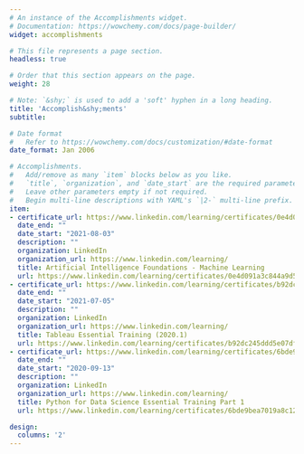 ```yaml
---
# An instance of the Accomplishments widget.
# Documentation: https://wowchemy.com/docs/page-builder/
widget: accomplishments

# This file represents a page section.
headless: true

# Order that this section appears on the page.
weight: 28

# Note: `&shy;` is used to add a 'soft' hyphen in a long heading.
title: 'Accomplish&shy;ments'
subtitle:

# Date format
#   Refer to https://wowchemy.com/docs/customization/#date-format
date_format: Jan 2006

# Accomplishments.
#   Add/remove as many `item` blocks below as you like.
#   `title`, `organization`, and `date_start` are the required parameters.
#   Leave other parameters empty if not required.
#   Begin multi-line descriptions with YAML's `|2-` multi-line prefix.
item:
- certificate_url: https://www.linkedin.com/learning/certificates/0e4d091a3c844a9d5d7ac0957c076876d9e98e1e479920cd0e3156dca171a429?trk=share_certificate
  date_end: ""
  date_start: "2021-08-03"
  description: ""
  organization: LinkedIn
  organization_url: https://www.linkedin.com/learning/
  title: Artificial Intelligence Foundations - Machine Learning
  url: https://www.linkedin.com/learning/certificates/0e4d091a3c844a9d5d7ac0957c076876d9e98e1e479920cd0e3156dca171a429?trk=share_certificate
- certificate_url: https://www.linkedin.com/learning/certificates/b92dc245ddd5e07dfc174d5286dcd1b1ca14eaaeddd26ff8a59ae30505c4329a?trk=share_certificate
  date_end: ""
  date_start: "2021-07-05"
  description: ""
  organization: LinkedIn
  organization_url: https://www.linkedin.com/learning/
  title: Tableau Essential Training (2020.1)
  url: https://www.linkedin.com/learning/certificates/b92dc245ddd5e07dfc174d5286dcd1b1ca14eaaeddd26ff8a59ae30505c4329a?trk=share_certificate
- certificate_url: https://www.linkedin.com/learning/certificates/6bde9bea7019a8c12b6ffc738567b7ba01fc960ceda63071c7b92cdc11331553?trk=share_certificate
  date_end: ""
  date_start: "2020-09-13"
  description: ""
  organization: LinkedIn
  organization_url: https://www.linkedin.com/learning/
  title: Python for Data Science Essential Training Part 1
  url: https://www.linkedin.com/learning/certificates/6bde9bea7019a8c12b6ffc738567b7ba01fc960ceda63071c7b92cdc11331553?trk=share_certificate

design:
  columns: '2' 
---
```

